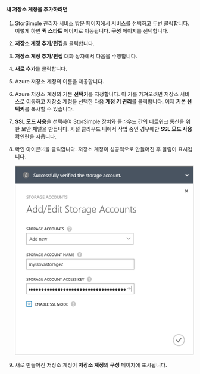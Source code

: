 <!--author=alkohli last changed: 01/28/16-->

#### 새 저장소 계정을 추가하려면 

1. StorSimple 관리자 서비스 방문 페이지에서 서비스를 선택하고 두번 클릭합니다. 이렇게 하면 **퀵 스타트** 페이지로 이동됩니다. **구성** 페이지를 선택합니다.

2. **저장소 계정 추가/편집**을 클릭합니다.

3. **저장소 계정 추가/편집** 대화 상자에서 다음을 수행합니다.

  1. **새로 추가**를 클릭합니다.
  2. Azure 저장소 계정의 이름을 제공합니다.
  3. Azure 저장소 계정의 기본 **선택키**를 지정합니다. 이 키를 가져오려면 저장소 서비스로 이동하고 저장소 계정을 선택한 다음 **계정 키 관리**를 클릭합니다. 이제 **기본 선택키**를 복사할 수 있습니다.
  4. **SSL 모드 사용**을 선택하여 StorSimple 장치와 클라우드 간의 네트워크 통신을 위한 보안 채널을 만듭니다. 사설 클라우드 내에서 작업 중인 경우에만 **SSL 모드 사용** 확인란을 지웁니다.
  5. 확인 아이콘![확인 아이콘](./media/storsimple-ova-configure-new-storage-account/checkicon-include.png)을 클릭합니다. 저장소 계정이 성공적으로 만들어진 후 알림이 표시됩니다.

		![Add storage account](./media/storsimple-ova-configure-new-storage-account/addnewstorageaccount-include.png)

4. 새로 만들어진 저장소 계정이 **저장소 계정**의 **구성** 페이지에 표시됩니다.

<!---HONumber=AcomDC_0204_2016-->